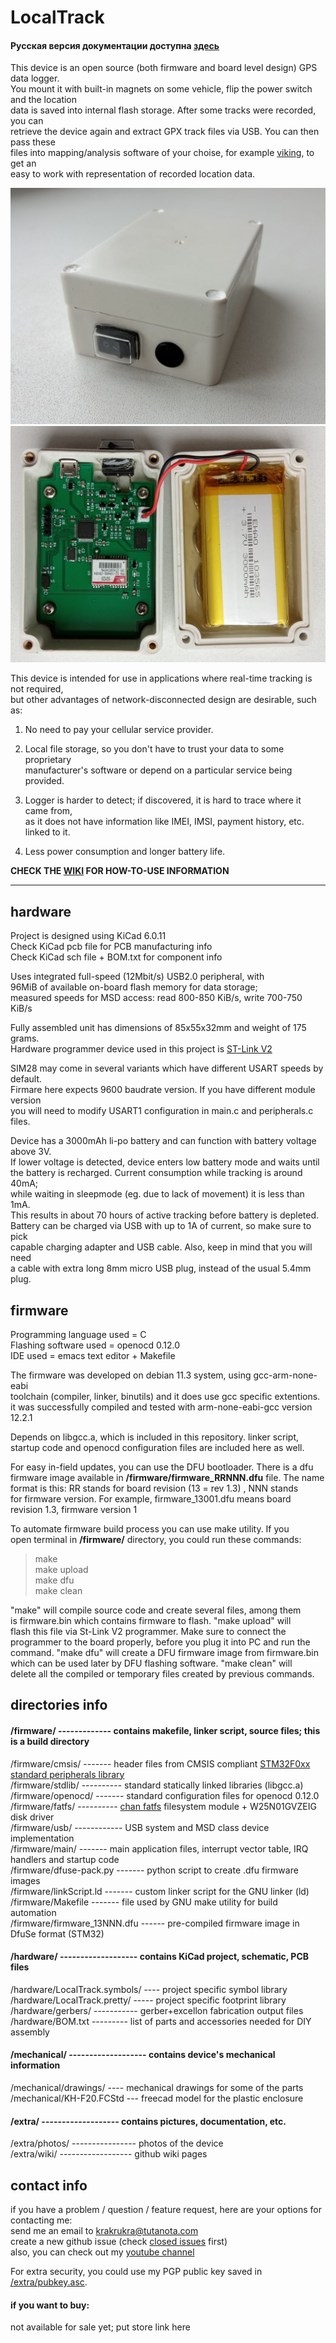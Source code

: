 # LocalTrack  
  
#### Русская версия документации доступна [здесь](https://github.com/krakrukra/LocalTrack/blob/master/extra/wiki/rus/README.md)  
  
This device is an open source (both firmware and board level design) GPS data logger.  
You mount it with built-in magnets on some vehicle, flip the power switch and the location  
data is saved into internal flash storage. After some tracks were recorded, you can  
retrieve the device again and extract GPX track files via USB. You can then pass these  
files into mapping/analysis software of your choise, for example [viking](https://sourceforge.net/projects/viking), to get an  
easy to work with representation of recorded location data.  
  
![outside](extra/photos/outside.jpg)  
![inside](extra/photos/inside.jpg)  
  
This device is intended for use in applications where real-time tracking is not required,  
but other advantages of network-disconnected design are desirable, such as:  
  
1. No need to pay your cellular service provider.  
  
2. Local file storage, so you don't have to trust your data to some proprietary  
manufacturer's software or depend on a particular service being provided.  
  
3. Logger is harder to detect; if discovered, it is hard to trace where it came from,  
as it does not have information like IMEI, IMSI, payment history, etc. linked to it.  
  
4. Less power consumption and longer battery life.  
  
**CHECK THE [WIKI](https://github.com/krakrukra/LocalTrack/wiki) FOR HOW-TO-USE INFORMATION**  
  
---
  
## hardware
  
Project is designed using KiCad 6.0.11  
Check KiCad pcb file for PCB manufacturing info  
Check KiCad sch file + BOM.txt for component info  
  
Uses integrated full-speed (12Mbit/s) USB2.0 peripheral, with  
96MiB of available on-board flash memory for data storage;  
measured speeds for MSD access: read 800-850 KiB/s, write 700-750 KiB/s  
  
Fully assembled unit has dimensions of 85x55x32mm and weight of 175 grams.  
Hardware programmer device used in this project is [ST-Link V2](https://www.aliexpress.com/item/1823628996.html)  
  
SIM28 may come in several variants which have different USART speeds by default.  
Firmare here expects 9600 baudrate version. If you have different module version  
you will need to modify USART1 configuration in main.c and peripherals.c files.  
  
Device has a 3000mAh li-po battery and can function with battery voltage above 3V.  
If lower voltage is detected, device enters low battery mode and waits until  
the battery is recharged. Current consumption while tracking is around 40mA;  
while waiting in sleepmode (eg. due to lack of movement) it is less than 1mA.  
This results in about 70 hours of active tracking before battery is depleted.  
Battery can be charged via USB with up to 1A of current, so make sure to pick  
capable charging adapter and USB cable. Also, keep in mind that you will need  
a cable with extra long 8mm micro USB plug, instead of the usual 5.4mm plug.  
  
## firmware  
  
Programming language used = C  
Flashing software used = openocd 0.12.0  
IDE used = emacs text editor + Makefile  
  
The firmware was developed on debian 11.3 system, using gcc-arm-none-eabi  
toolchain (compiler, linker, binutils) and it does use gcc specific extentions.  
it was successfully compiled and tested with arm-none-eabi-gcc version 12.2.1  
  
Depends on libgcc.a, which is included in this repository. linker script,  
startup code and openocd configuration files are included here as well.  
  
For easy in-field updates, you can use the DFU bootloader. There is a dfu  
firmware image available in **/firmware/firmware\_RRNNN.dfu** file. The name  
format is this: RR stands for board revision (13 = rev 1.3) , NNN stands  
for firmware version. For example, firmware\_13001.dfu means board  
revision 1.3, firmware version 1  
  
  
To automate firmware build process you can use make utility. If you  
open terminal in **/firmware/** directory, you could run these commands:  
  
> make  
> make upload  
> make dfu  
> make clean  
  
"make" will compile source code and create several files, among them  
is firmware.bin which contains firmware to flash. "make upload" will  
flash this file via St-Link V2 programmer. Make sure to connect the  
programmer to the board properly, before you plug it into PC and run the  
command. "make dfu" will create a DFU firmware image from firmware.bin  
which can be used later by DFU flashing software. "make clean" will  
delete all the compiled or temporary files created by previous commands.  
  
## directories info  
  
#### /firmware/ ------------- contains makefile, linker script, source files; this is a build directory  
/firmware/cmsis/ ------- header files from CMSIS compliant [STM32F0xx standard peripherals library](https://www.st.com/content/st_com/en/products/embedded-software/mcus-embedded-software/stm32-embedded-software/stm32-standard-peripheral-libraries/stsw-stm32048.html)  
/firmware/stdlib/ ---------- standard statically linked libraries (libgcc.a)  
/firmware/openocd/ ------- standard configuration files for openocd 0.12.0  
/firmware/fatfs/ ---------- [chan fatfs](http://www.elm-chan.org/fsw/ff/00index_e.html) filesystem module + W25N01GVZEIG disk driver  
/firmware/usb/ ------------ USB system and MSD class device implementation  
/firmware/main/ ------- main application files, interrupt vector table, IRQ handlers and startup code  
/firmware/dfuse-pack.py ------- python script to create .dfu firmware images  
/firmware/linkScript.ld ------- custom linker script for the GNU linker (ld)  
/firmware/Makefile ------- file used by GNU make utility for build automation  
/firmware/firmware_13NNN.dfu ------ pre-compiled firmware image in DfuSe format (STM32)  
  
#### /hardware/ ------------------- contains KiCad project, schematic, PCB files  
/hardware/LocalTrack.symbols/ ---- project specific symbol library  
/hardware/LocalTrack.pretty/ ----- project specific footprint library  
/hardware/gerbers/ ----------- gerber+excellon fabrication output files  
/hardware/BOM.txt --------- list of parts and accessories needed for DIY assembly  
  
#### /mechanical/ ------------------- contains device's mechanical information  
/mechanical/drawings/ ---- mechanical drawings for some of the parts  
/mechanical/KH-F20.FCStd --- freecad model for the plastic enclosure  
  
#### /extra/ -------------------  contains pictures, documentation, etc.  
/extra/photos/ ---------------- photos of the device  
/extra/wiki/ ------------------ github wiki pages  
  
## contact info  
  
if you have a problem / question / feature request, here are your options for contacting me:  
send me an email to krakrukra@tutanota.com  
create a new github issue (check [closed issues](https://github.com/krakrukra/LocalTrack/issues?q=is%3Aissue+is%3Aclosed) first)  
also, you can check out my [youtube channel](https://www.youtube.com/channel/UC8HZCV1vNmZvp7ci1vNmj7g)  
  
For extra security, you could use my PGP public key saved in [/extra/pubkey.asc](https://github.com/krakrukra/LocalTrack/blob/master/extra/pubkey.asc).  
  
#### if you want to buy:  
  
not available for sale yet; put store link here  
  